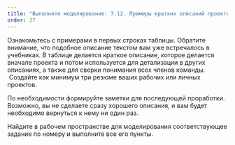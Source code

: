 ```yaml
---
title: "Выполните моделирование: 7.12. Примеры кратких описаний проектов (резюме проекта)"
order: 27
---
```




Ознакомьтесь с примерами в первых строках таблицы. Обратите внимание, что подобное описание текстом вам уже встречалось в учебниках. В таблице делается краткое описание, которое делается вначале проекта и потом используется для детализации в других описаниях, а также для сверки понимания всех членов команды.  Создайте как минимум три резюме ваших рабочих или личных проектов.

По необходимости формируйте заметки для последующей проработки. Возможно, вы не сделаете сразу хорошего описания, и вам будет необходимо вернуться к нему ни один раз.

Найдите в рабочем пространстве для моделирования соответствующее задание по номеру и выполните все его пункты.


